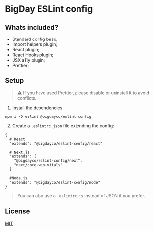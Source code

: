 # BigDay ESLint config

## Whats included?

- Standard config base;
- Import helpers plugin;
- React plugin;
- React Hooks plugin;
- JSX a11y plugin;
- Prettier;

## Setup

> ⚠️ If you have used Prettier, please disable or uninstall it to avoid conflicts.

1. Install the dependencies
```
npm i -D eslint @bigdayco/eslint-config
```

2. Create a `.eslintrc.json` file extending the config:
```
{
  # React
  "extends": "@bigdayco/eslint-config/react"

  # Next.js
  "extends": [
    "@bigdayco/eslint-config/next", 
    "next/core-web-vitals"
  ]

  #Node.js
  "extends": "@bigdayco/eslint-config/node"
}
```

> You can also use a `.eslintrc.js` instead of JSON if you prefer.

## License
[MIT](https://github.com/git/git-scm.com/blob/main/MIT-LICENSE.txt)